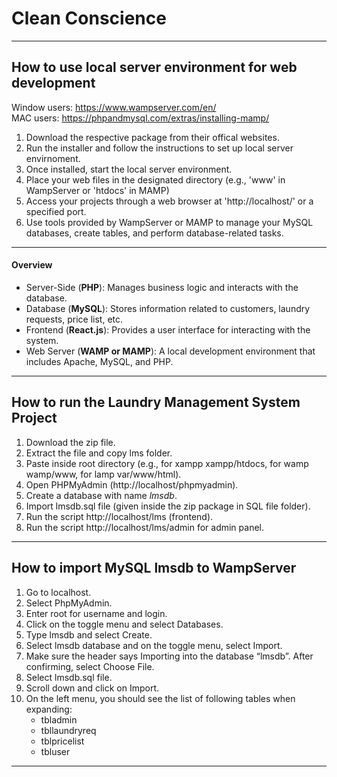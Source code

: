 # Clean Conscience

---
## How to use local server environment for web development

Window users: https://www.wampserver.com/en/ <br />
MAC users: https://phpandmysql.com/extras/installing-mamp/

1. Download the respective package from their offical websites.
2. Run the installer and follow the instructions to set up local server envirnoment. 
3. Once installed, start the local server environment. 
4. Place your web files in the designated directory (e.g., 'www' in WampServer or 'htdocs' in MAMP)
5. Access your projects through a web browser at 'http://localhost/' or a specified port.
6. Use tools provided by WampServer or MAMP to manage your MySQL databases, create tables, and perform database-related tasks. 

---
#### Overview

* Server-Side (**PHP**): Manages business logic and interacts with the database.
* Database (**MySQL**): Stores information related to customers, laundry requests, price list, etc.
* Frontend (**React.js**): Provides a user interface for interacting with the system.
* Web Server (**WAMP or MAMP**): A local development environment that includes Apache, MySQL, and PHP.

---
## How to run the Laundry Management System Project

1. Download the zip file.
2. Extract the file and copy lms folder.
3. Paste inside root directory (e.g., for xampp xampp/htdocs, for wamp wamp/www, for lamp var/www/html).
4. Open PHPMyAdmin (http://localhost/phpmyadmin).
5. Create a database with name *lmsdb*.
6. Import lmsdb.sql file (given inside the zip package in SQL file folder).
7. Run the script http://localhost/lms (frontend).
8. Run the script http://localhost/lms/admin for admin panel.

---

## How to import MySQL lmsdb to WampServer

1. Go to localhost.
2. Select PhpMyAdmin.
3. Enter root for username and login.
4. Click on the toggle menu and select Databases.
5. Type lmsdb and select Create.
6. Select lmsdb database and on the toggle menu, select Import.
7. Make sure the header says Importing into the database “lmsdb”. After confirming, select Choose File.
8. Select lmsdb.sql file.
9. Scroll down and click on Import.
10. On the left menu, you should see the list of following tables when expanding:
    * tbladmin
    * tbllaundryreq
    * tblpricelist
    * tbluser

---
